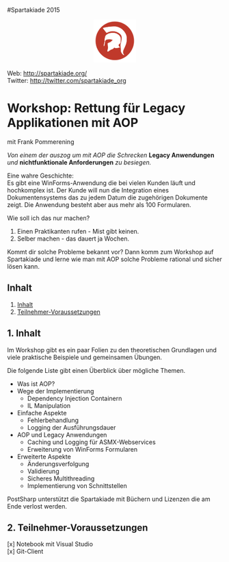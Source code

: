 #Spartakiade 2015
<p align="center"><img src="images/logo_spartakiade.png" width=100/></p>

Web: http://spartakiade.org/  
Twitter: http://twitter.com/spartakiade_org

# Workshop: Rettung für Legacy Applikationen mit AOP
mit Frank Pommerening

*Von einem der auszog um mit AOP die Schrecken* **Legacy Anwendungen** *und* **nichtfunktionale Anforderungen** *zu besiegen.*


Eine wahre Geschichte:<br>
Es gibt eine WinForms-Anwendung die bei vielen Kunden läuft und hochkomplex ist. Der Kunde will nun die Integration eines Dokumentensystems das zu jedem Datum die zugehörigen Dokumente zeigt. Die Anwendung besteht aber aus mehr als 100 Formularen.

Wie soll ich das nur machen?<br>
1. Einen Praktikanten rufen - Mist gibt keinen.<br>
2. Selber machen - das dauert ja Wochen.<br>

Kommt dir solche Probleme bekannt vor? Dann komm zum Workshop auf Spartakiade und lerne wie man mit AOP solche Probleme rational und sicher lösen kann.

## Inhalt
1. [Inhalt](#inhalt)
2. [Teilnehmer-Voraussetzungen](#voraussetzungen)

<a name="themen"></a>
## 1. Inhalt
Im Workshop gibt es ein paar Folien zu den theoretischen Grundlagen und viele praktische Beispiele und gemeinsamen Übungen. 

Die folgende Liste gibt einen Überblick über mögliche Themen.
- Was ist AOP?
- Wege der Implementierung
  - Dependency Injection Containern
  - IL Manipulation
- Einfache Aspekte
  - Fehlerbehandlung
  - Logging der Ausführungsdauer
- AOP und Legacy Anwendungen
  - Caching und Logging für ASMX-Webservices
  - Erweiterung von WinForms Formularen
- Erweiterte Aspekte
  - Änderungsverfolgung
  - Validierung
  - Sicheres Multithreading
  - Implementierung von Schnittstellen

PostSharp unterstützt die Spartakiade mit Büchern und Lizenzen die am Ende verlost werden.

<a name="voraussetzungen"></a>
## 2. Teilnehmer-Voraussetzungen
[x] Notebook mit Visual Studio<br>
[x] Git-Client
